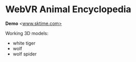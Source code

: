 # WebVR Animal Encyclopedia

**Demo** <www.sktime.com>

Working 3D models:
 - white tiger
 - wolf
 - wolf spider
